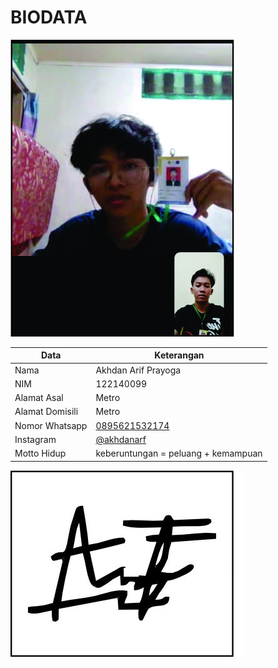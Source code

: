 # BIODATA

![Foto](099_foto.jpg)

| Data            | Keterangan |
| --------------- | ------------- |
| Nama            | Akhdan Arif Prayoga |
| NIM             | 122140099 |
| Alamat Asal     | Metro |
| Alamat Domisili | Metro |
| Nomor Whatsapp  | [0895621532174](https://wa.me/+62895621532174) |
| Instagram       | [@akhdanarf](https://instagram.com/akhdanarf) |
| Motto Hidup     | keberuntungan = peluang + kemampuan |

![TTD](099_ttd.jpg)
